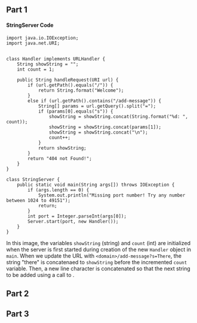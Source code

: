 ## Part 1
#### StringServer Code 
```
import java.io.IOException;
import java.net.URI;


class Handler implements URLHandler {
    String showString = "";
    int count = 1; 

    public String handleRequest(URI url) {
        if (url.getPath().equals("/")) {
            return String.format("Welcome");
        }
        else if (url.getPath().contains("/add-message")) {
            String[] params = url.getQuery().split("=");
            if (params[0].equals("s")) {
                showString = showString.concat(String.format("%d: ", count));
                showString = showString.concat(params[1]);
                showString = showString.concat("\n");
                count++;
            }
            return showString;
        }
        return "404 not Found!";
    }
}

class StringServer {
    public static void main(String args[]) throws IOException {
        if (args.length == 0) {
            System.out.println("Missing port number! Try any number between 1024 to 49151");
            return; 
        }
        int port = Integer.parseInt(args[0]);
        Server.start(port, new Handler());
    }
}
```

In this image, the variables `showString` (string) and `count` (int) are initialized when the server is first started during creation of the new  `Handler` object in  `main`. When we update the URL with `<domain>/add-message?s=There`, the string "there" is concatenaed to `showString` before the incremented  `count` variable. Then, a new line character is concatenated so that the next string to be added using a call to . 
## Part 2

## Part 3


